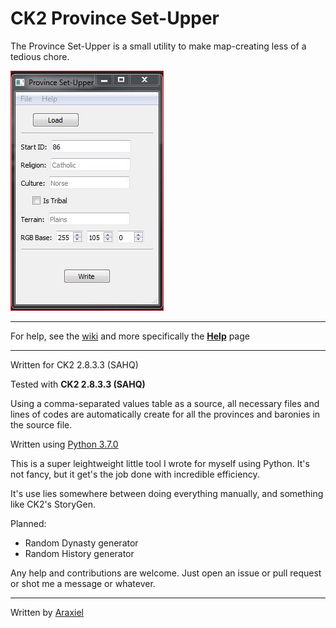 # CK2 Province Set-Upper
The Province Set-Upper is a small utility to make map-creating less of a tedious chore.

![screenshot][id]
___
For help, see the [wiki](https://github.com/Araxiel/CK2-Province_Set-Upper/wiki) and more specifically the [**Help**](https://github.com/Araxiel/CK2-Province_Set-Upper/wiki/Help) page
___

Written for CK2 2.8.3.3 (SAHQ)

Tested with **CK2 2.8.3.3 (SAHQ)**

Using a comma-separated values table as a source, all necessary files and lines of codes are automatically create for all the provinces and baronies in the source file.

Written using [Python 3.7.0](https://www.python.org/downloads/release/python-370/)

This is a super leightweight little tool I wrote for myself using Python. It's not fancy, but it get's the job done with incredible efficiency.

It's use lies somewhere between doing everything manually, and something like CK2's StoryGen.

Planned:
  * Random Dynasty generator
  * Random History generator
  
Any help and contributions are welcome. Just open an issue or pull request or shot me a message or whatever.
___

Written by [Araxiel](https://github.com/Araxiel)

[id]: https://raw.githubusercontent.com/Araxiel/CK2-Province_Set-Upper/master/docs/menu_ss.JPG  "Screenshot"
